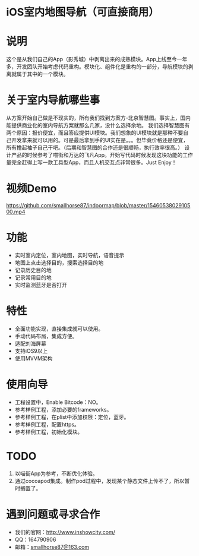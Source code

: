 # iOS室内地图导航（可直接商用）

# 说明
这个是从我们自己的App（影秀城）中剥离出来的成熟模块。App上线至今一年多，开发团队开始考虑代码重构。模块化、组件化是重构的一部分，导航模块的剥离就属于其中的一个模块。

# 关于室内导航哪些事
从方案开始自己做是不现实的，所有我们找到方案方-北京智慧图。事实上，国内能提供商业化的室内导航方案就那么几家，没什么选择余地。
我们选择智慧图有两个原因：报价便宜，而且答应提供UI模块。我们想象的UI模块就是那种不要自己开发拿来就可以用的。可是最后拿到手的UI实在是。。。但毕竟价格还是便宜，所有撸起袖子自己干吧。（后期和智慧图的合作还是很顺畅，执行效率很高。）
设计产品的时候参考了喵街和万达的飞凡App。开始写代码时候发现这块功能的工作量完全赶得上写一款工具型App，而且人机交互点非常很多。Just Enjoy！

# 视频Demo
https://github.com/smallhorse87/indoormap/blob/master/1546053802910500.mp4

# 功能
- 实时室内定位，室内地图，实时导航，语音提示
- 地图上点击选择目的，搜索选择目的地
- 记录历史目的地
- 记录常用目的地
- 实时监测蓝牙是否打开

# 特性

- 全面功能实现，直接集成就可以使用。
- 手动代码布局，集成方便。
- 适配刘海屏幕
- 支持iOS9以上
- 使用MVVM架构

# 使用向导
- 工程设置中，Enable Bitcode：NO。
- 参考样例工程，添加必要的frameworks。
- 参考样例工程，在plist中添加权限：定位，蓝牙。
- 参考样例工程，配置https。
- 参考样例工程，初始化模块。


# TODO
1. 以喵街App为参考，不断优化体验。
2. 通过cocoapod集成。制作pod过程中，发现某个静态文件上传不了，所以暂时搁置了。

# 遇到问题或寻求合作
- 我们的官网：http://www.inshowcity.com/
- QQ：164790906
- 邮箱：smallhorse87@163.com
